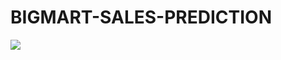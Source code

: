 # BIGMART-SALES-PREDICTION

![]("https://datahack-prod.s3.amazonaws.com/profile_photos/final-grocery_480.png")
